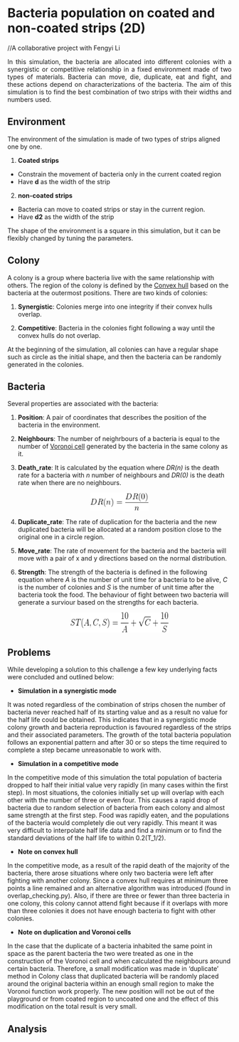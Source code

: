 # Bacteria population on coated and non-coated strips (2D)
//A collaborative project with Fengyi Li
<div style="text-align: justify"> In this simulation, the bacteria are allocated into different colonies with a synergistic or competitive relationship in a fixed environment made of two types of materials. Bacteria can move, die, duplicate, eat and fight, and these actions depend on characterizations of the bacteria. The aim of this simulation is to find the best combination of two strips with their widths and numbers used. </div> 

## Environment

The environment of the simulation is made of two types of strips aligned one by one. 
1. **Coated strips** 
* Constrain the movement of bacteria only in the current coated region
* Have **d** as the width of the strip

2. **non-coated strips** 
* Bacteria can move to coated strips or stay in the current region. 
* Have **d2** as the width of the strip

The shape of the environment is a square in this simulation, but it can be flexibly changed by tuning the parameters.

  

## Colony

A colony is a group where bacteria live with the same relationship with others. The region of the colony is defined by the [Convex hull](https://docs.scipy.org/doc/scipy/reference/generated/scipy.spatial.ConvexHull.html) based on the bacteria at the outermost positions. There are two kinds of colonies:

1. **Synergistic**: Colonies merge into one integrity if their 
convex hulls overlap.

2. **Competitive**: Bacteria in the colonies fight following a way until the convex hulls do not overlap.

At the beginning of the simulation, all colonies can have a regular shape such as circle as the initial shape, and then the bacteria can be randomly generated in the colonies.

## Bacteria

Several properties are associated with the bacteria:

1. **Position**: A pair of coordinates that describes the position of the bacteria in the environment.

2. **Neighbours**: The number of neighrbours of a bacteria is equal to the number of [Voronoi cell](https://docs.scipy.org/doc/scipy-0.18.1/reference/generated/scipy.spatial.Voronoi.html) generated by the bacteria in the same colony as it.

3. **Death_rate**: It is calculated by the equation where *DR(n)* is the death rate for a bacteria with *n* number of neighbours and *DR(0)* is the death rate when there are no neighbours.

<p align="center">
  <img width="130" height="40" src="https://github.com/FengyiLi1102/bacteria_simulation/blob/master/Eq_death_rate.gif">
</p>

4. **Duplicate_rate**: The rate of duplication for the bacteria and the new duplicated bacteria will be allocated at a random position close to the original one in a circle region.

5. **Move_rate**: The rate of movement for the bacteria and the bacteria will move with a pair of x and y directions based on the normal distribution.

6. **Strength**: The strength of the bacteria is defined in the following equation where *A* is the number of unit time for a bacteria to be alive, *C* is the number of colonies and *S* is the number of unit time after the bacteria took the food. The behaviour of fight between two bacteria will generate a surviour based on the strengths for each bacteria.

<p align="center">
  <img width="220" height="45" src="https://github.com/FengyiLi1102/bacteria_simulation/blob/master/Eq_strength.gif">
</p>


## Problems
While developing a solution to this challenge a few key underlying facts were concluded and outlined below:

- **Simulation in a synergistic mode**

It was noted regardless of the combination of strips chosen the number of bacteria never reached half of its starting value and as a result no value for the half life could be obtained. This indicates that in a synergistic mode colony growth and bacteria reproduction is favoured regardless of the strips and their associated parameters. The growth of the total bacteria population follows an exponential pattern and after 30 or so steps the time required to complete a step became unreasonable to work with.


- **Simulation in a competitive mode**

In the competitive mode of this simulation the total population of bacteria dropped to half their initial value very rapidly (in many cases within the first step). In most situations, the colonies initially set up will overlap with each other with the number of three or even four. This causes a rapid drop of bacteria due to random selection of bacteria from each colony and almost same strength at the first step. Food was rapidly eaten, and the populations of the bacteria would completely die out very rapidly. This meant it was very difficult to interpolate half life data and find a minimum or to find the standard deviations of the half life to within 0.2(T_1/2).


- **Note on convex hull**

In the competitive mode, as a result of the rapid death of the majority of the bacteria, there arose situations where only two bacteria were left after fighting with another colony. Since a convex hull requires at minimum three points a line remained and an alternative algorithm was introduced (found in overlap_checking.py). Also, if there are three or fewer than three bacteria in one colony, this colony cannot attend fight because if it overlaps with more than three colonies it does not have enough bacteria to fight with other colonies.


- **Note on duplication and Voronoi cells**

In the case that the duplicate of a bacteria inhabited the same point in space as the parent bacteria the two were treated as one in the construction of the Voronoi cell and when calculated the neighbours around certain bacteria. Therefore, a small modification was made in ‘duplicate’ method in Colony class that duplicated bacteria will be randomly placed around the original bacteria within an enough small region to make the Voronoi function work properly. The new position will not be out of the playground or from coated region to uncoated one and the effect of this modification on the total result is very small.

## Analysis
